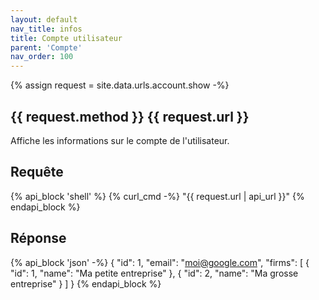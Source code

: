 ```yaml
---
layout: default
nav_title: infos
title: Compte utilisateur
parent: 'Compte'
nav_order: 100
---
```

{% assign request = site.data.urls.account.show -%}
## {{ request.method }} {{ request.url }}

Affiche les informations sur le compte de l'utilisateur.

## Requête

{% api_block 'shell' %}
{% curl_cmd -%}
"{{ request.url | api_url }}"
{% endapi_block %}

## Réponse

{% api_block 'json' -%}
{
  "id": 1,
  "email": "moi@google.com",
  "firms": [
    {
      "id": 1,
      "name": "Ma petite entreprise"
    },
    {
      "id": 2,
      "name": "Ma grosse entreprise"
    }
  ]
}
{% endapi_block %}
